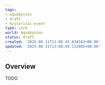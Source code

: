 ```yaml
---
tags:
- aquabyssos
- draft
- historical-event
type: Lore
world: Aquabyssos
status: draft
created: '2025-08-11T13:08:45.834583+00:00'
updated: '2025-08-11T13:08:49.132005+00:00'
---
```




## Overview

TODO
